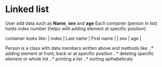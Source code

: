 # Linked list

User add data such as **Name**, **sex** and **age**
Each container (person in list) holds index number (helps with adding element at specific position)

container looks like:
| index | Last name | First name |
| sex   |  age                   |

Person is a class with data members written above and methods like ..* adding element at front, back or at specific position
                                                                   ..* deleting specific element or whole list
                                                                   ..* printing a list
                                                                   ..* sorting aplhabeticaly
                                                                   

